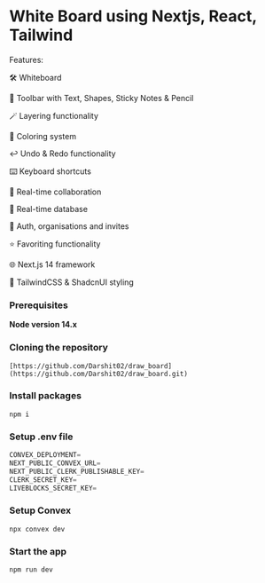 # White Board using Nextjs, React, Tailwind

Features:

🛠️ Whiteboard

🧰 Toolbar with Text, Shapes, Sticky Notes & Pencil

🪄 Layering functionality

🎨 Coloring system

↩️ Undo & Redo functionality

⌨️ Keyboard shortcuts

🤝 Real-time collaboration 

💾 Real-time database 

🔐 Auth, organisations and invites 

⭐️ Favoriting functionality

🌐 Next.js 14 framework

💅 TailwindCSS & ShadcnUI styling

### Prerequisites

**Node version 14.x**

### Cloning the repository

```shell
[https://github.com/Darshit02/draw_board](https://github.com/Darshit02/draw_board.git)
```

### Install packages

```shell
npm i
```

### Setup .env file


```js
CONVEX_DEPLOYMENT=
NEXT_PUBLIC_CONVEX_URL=
NEXT_PUBLIC_CLERK_PUBLISHABLE_KEY=
CLERK_SECRET_KEY=
LIVEBLOCKS_SECRET_KEY=
```

### Setup Convex

```shell
npx convex dev

```

### Start the app

```shell
npm run dev
```
